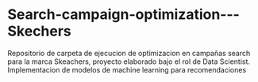 # Search-campaign-optimization---Skechers
Repositorio de carpeta de ejecucion de optimizacion en campañas search para la marca Skeachers, proyecto elaborado bajo el rol de Data Scientist. Implementacion de modelos de machine learning para recomendaciones
